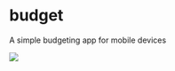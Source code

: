# budget

A simple budgeting app for mobile devices

[![](https://www.herokucdn.com/deploy/button.svg)](https://www.heroku.com/deploy/?template=https://github.com/ozgrozer/budget)
